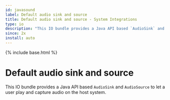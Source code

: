 ```yaml
---
id: javasound
label: Default audio sink and source
title: Default audio sink and source - System Integrations
type: io
description: "This IO bundle provides a Java API based `AudioSink` and `AudioSource` to let a user play and capture audio on the host system."
since: 2x
install: auto
---
```


<!-- Attention authors: Do not edit directly. Please add your changes to the appropriate source repository -->

{% include base.html %}

# Default audio sink and source

This IO bundle provides a Java API based `AudioSink` and `AudioSource` to let a user play and capture audio on the host system.
